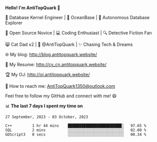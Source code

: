
**Hello! I'm AntiTopQuark 👋**

🔧 Database Kernel Engineer | 🌊 OceanBase | 🤖 Autonomous Database Explorer

🌱 Open Source Novice | 💻 Coding Enthusiast | 🔍 Detective Fiction Fan

😸 Cat Dad x2 | 🎉 @AntiTopQuark | ✨ Chasing Tech & Dreams

🌐 My blog: http://blog.antitopquark.website/

📄 My Resume: http://cv_cn.antitopquark.website/

🏆 My OJ: http://oj.antitopquark.website/

📧 How to reach me: AntiTopQuark1350@outlook.com

Feel free to follow my GitHub and connect with me! 😄

📊 **The last 7 days I spent my time on** 

<!--START_SECTION:waka-->
```text
27 September, 2023 - 03 October, 2023

C++         1 hr 44 mins    ████████████████████████░   97.65 % 
SQL         2 mins          ░░░░░░░░░░░░░░░░░░░░░░░░░   02.00 % 
GDScript3   0 secs          ░░░░░░░░░░░░░░░░░░░░░░░░░   00.34 %
```
<!--END_SECTION:waka-->


